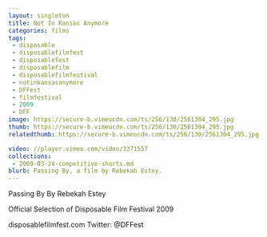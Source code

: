 ```yaml
---
layout: singleton
title: Not In Kansas Anymore
categories: films
tags:
 - disposable
 - disposablefilmfest
 - disposablefest
 - disposablefilm
 - disposablefilmfestival
 - notinkansasanymore
 - DFFest
 - filmfestival
 - 2009
 - DFF
image: https://secure-b.vimeocdn.com/ts/256/130/2561304_295.jpg
thumb: https://secure-b.vimeocdn.com/ts/256/130/2561304_295.jpg
relatedthumb: https://secure-b.vimeocdn.com/ts/256/130/2561304_295.jpg

video: //player.vimeo.com/video/3371557
collections:
 - 2009-03-24-competitive-shorts.md
blurb: Passing By, a film by Rebekah Estey.
---
```


Passing By
By Rebekah Estey

Official Selection of Disposable Film Festival 2009

disposablefilmfest.com
Twitter: @DFFest